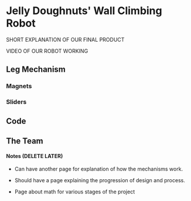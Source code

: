 # Jelly Doughnuts' Wall Climbing Robot

SHORT EXPLANATION OF OUR FINAL PRODUCT

VIDEO OF OUR ROBOT WORKING

## Leg Mechanism

### Magnets

### Sliders

## Code

## The Team


#### Notes (DELETE LATER)
* Can have another page for explanation of how the mechanisms work.

* Should have a page explaining the progression of design and process.

* Page about math for various stages of the project
